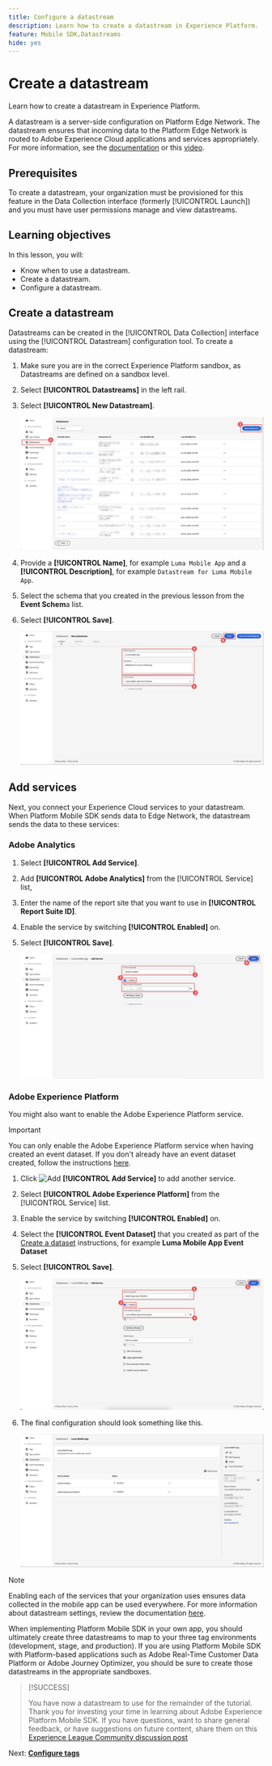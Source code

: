 ```yaml
---
title: Configure a datastream
description: Learn how to create a datastream in Experience Platform.
feature: Mobile SDK,Datastreams
hide: yes
---
```


# Create a datastream

Learn how to create a datastream in Experience Platform.

A datastream is a server-side configuration on Platform Edge Network. The datastream ensures that incoming data to the Platform Edge Network is routed to Adobe Experience Cloud applications and services appropriately. For more information, see the [documentation](https://experienceleague.adobe.com/docs/experience-platform/edge/fundamentals/datastreams.html) or this [video](https://experienceleague.adobe.com/docs/platform-learn/data-collection/edge-network/configure-datastreams.html).

## Prerequisites

To create a datastream, your organization must be provisioned for this feature in the Data Collection interface (formerly [!UICONTROL Launch]) and you must have user permissions manage and view datastreams.

## Learning objectives

In this lesson, you will:

* Know when to use a datastream.
* Create a datastream.
* Configure a datastream.

## Create a datastream

Datastreams can be created in the [!UICONTROL Data Collection] interface using the [!UICONTROL Datastream] configuration tool. To create a datastream:

1. Make sure you are in the correct Experience Platform sandbox, as Datastreams are defined on a sandbox level.
1. Select **[!UICONTROL Datastreams]** in the left rail.
1. Select **[!UICONTROL New Datastream]**. 

    ![datastreams home](assets/datastream-new.png)

1. Provide a **[!UICONTROL Name]**, for example `Luma Mobile App` and a **[!UICONTROL Description]**, for example `Datastream for Luma Mobile App`.
1. Select the schema that you created in the previous lesson from the **Event Schem**a list.
1. Select **[!UICONTROL Save]**.

    ![new datastreams](assets/datastream-name.png)


## Add services

Next, you connect your Experience Cloud services to your datastream. When Platform Mobile SDK sends data to Edge Network, the datastream sends the data to these services:

### Adobe Analytics

1. Select **[!UICONTROL Add Service]**.

1. Add **[!UICONTROL Adobe Analytics]** from the [!UICONTROL Service] list, 

1. Enter the name of the report site that you want to use in **[!UICONTROL Report Suite ID]**.

1. Enable the service by switching **[!UICONTROL Enabled]** on.

1. Select **[!UICONTROL Save]**.

   ![Add Adobe Analytics as Datastream service](assets/datastream-service-aa.png)


### Adobe Experience Platform

You might also want to enable the Adobe Experience Platform service. 

>[!IMPORTANT]
>
>You can only enable the Adobe Experience Platform service when having created an event dataset. If you don't already have an event dataset created, follow the instructions [here](platform.md).

1. Click ![Add](https://spectrum.adobe.com/static/icons/workflow_18/Smock_AddCircle_18_N.svg) **[!UICONTROL Add Service]** to add another service.

1. Select **[!UICONTROL Adobe Experience Platform]** from the [!UICONTROL Service] list.

1. Enable the service by switching **[!UICONTROL Enabled]** on.

1. Select the **[!UICONTROL Event Dataset]** that you created as part of the [Create a dataset](platform.md#create-a-dataset) instructions, for example **Luma Mobile App Event Dataset**

1. Select **[!UICONTROL Save]**.

   ![Add Adobe Experience Platform as a Datastream service](assets/datastream-service-aep.png)
1. The final configuration should look something like this.
   
   ![datastream settings](assets/datastream-settings.png)


>[!NOTE]
>
>Enabling each of the services that your organization uses ensures data collected in the mobile app can be used everywhere. For more information about datastream settings, review the documentation [here](https://experienceleague.adobe.com/docs/experience-platform/edge/fundamentals/datastreams.html#adobe-experience-platform-settings).

When implementing Platform Mobile SDK in your own app, you should ultimately create three datastreams to map to your three tag environments (development, stage, and production). If you are using Platform Mobile SDK with Platform-based applications such as Adobe Real-Time Customer Data Platform or Adobe Journey Optimizer, you should be sure to create those datastreams in the appropriate sandboxes.

>[!SUCCESS]
>
>You have now a datastream to use for the remainder of the tutorial.<br/>Thank you for investing your time in learning about Adobe Experience Platform Mobile SDK. If you have questions, want to share general feedback, or have suggestions on future content, share them on this [Experience League Community discussion post](https://experienceleaguecommunities.adobe.com/t5/adobe-experience-platform-launch/tutorial-discussion-implement-adobe-experience-cloud-in-mobile/td-p/443796)

Next: **[Configure tags](configure-tags.md)**
